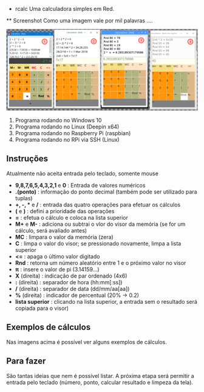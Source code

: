 * rcalc
Uma calculadora simples em Red.

** Screenshot
Como uma imagem vale por mil palavras ....

![rcalc](rcalc.png)

1. Programa rodando no Windows 10
2. Programa rodando no Linux (Deepin x64)
3. Programa rodando no Raspberry Pi (raspbian)
4. Programa rodando no RPi via SSH (Linux)

## Instruções

Atualmente não aceita entrada pelo teclado, somente mouse
- __9,8,7,6,5,4,3,2,1__ e __0__ : Entrada de valores numéricos
- __.(ponto)__ : informação do ponto decimal (também pode ser utilizado para tuplas)
- __+, -, *__ e __/__ : entrada das quatro operações para efetuar os cálculos
- __(__ e __)__ : defini a prioridade das operações
- __=__ : efetua o cálculo e coloca na lista superior
- __M+__ e __M-__ : adiciona ou subtrai o vlor do visor da memória (se for um cálculo, será avaliado antes)
- __MC__ : limpara o valor da memória (zera)
- __C__ : limpa o valor do visor; se pressionado novamente, limpa a lista superior
- __<=__ : apaga o último valor digitado
- __Rnd__ : retorna um número aleatório entre 1 e o próximo valor no visor
- __π__ : insere o valor de pi (3.14159...)
- __X__ (direita) : indicação de par ordenado (4x6)
- __:__ (direita) : separador de hora (hh:mm[:ss])
- __/__ (direita) : separador de data (dd/mm/aa[aa])
- __%__ (direita) : indicador de percentual (20% -> 0.2)
- __lista superior__ : clicando na lista superior, a entrada sem o resultado será copiada para o visor)

## Exemplos de cálculos

Nas imagens acima é possível ver alguns exemplos de cálculos.

## Para fazer

São tantas ideias que nem é possível listar. A próxima etapa será permitir a entrada pelo teclado (número, ponto, calcular resultado e limpeza da tela). 